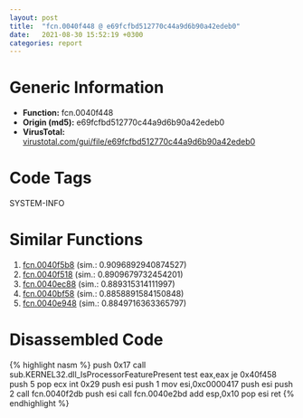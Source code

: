 ```yaml
---
layout: post
title:  "fcn.0040f448 @ e69fcfbd512770c44a9d6b90a42edeb0"
date:   2021-08-30 15:52:19 +0300
categories: report
---
```


# Generic Information
- **Function:** fcn.0040f448
- **Origin (md5):** e69fcfbd512770c44a9d6b90a42edeb0
- **VirusTotal:** [virustotal.com/gui/file/e69fcfbd512770c44a9d6b90a42edeb0][virustotal_ref]

# Code Tags
<span class="tag" id="SYSTEM-INFO">SYSTEM-INFO</span>


# Similar Functions

1. [fcn.0040f5b8][similar_1_ref] (sim.: 0.9096892940874527)
2. [fcn.0040f518][similar_2_ref] (sim.: 0.8909679732454201)
3. [fcn.0040ec88][similar_3_ref] (sim.: 0.889315314111997)
4. [fcn.0040bf58][similar_4_ref] (sim.: 0.8858891584150848)
5. [fcn.0040e948][similar_5_ref] (sim.: 0.8849716363365797)


# Disassembled Code

{% highlight nasm %}
push 0x17
call sub.KERNEL32.dll_IsProcessorFeaturePresent
test eax,eax
je 0x40f458
push 5
pop ecx
int 0x29
push esi
push 1
mov esi,0xc0000417
push esi
push 2
call fcn.0040f2db
push esi
call fcn.0040e2bd
add esp,0x10
pop esi
ret 
{% endhighlight %}


[similar_1_ref]: /report/fcn.0040f5b8@90aa43862e75a7f78f2655241632f0e5
[similar_2_ref]: /report/fcn.0040f518@6e195fbdf6b398dc597c28abc7c7a2ae
[similar_3_ref]: /report/fcn.0040ec88@3d0ec851566b617e7e4e75da3dd9651c
[similar_4_ref]: /report/fcn.0040bf58@01be4434cc5f975da87a4b25d209e100
[similar_5_ref]: /report/fcn.0040e948@22e4fd0c4b1c614e2ac3f6bd9999bcbd
[virustotal_ref]: https://www.virustotal.com/gui/file/e69fcfbd512770c44a9d6b90a42edeb0